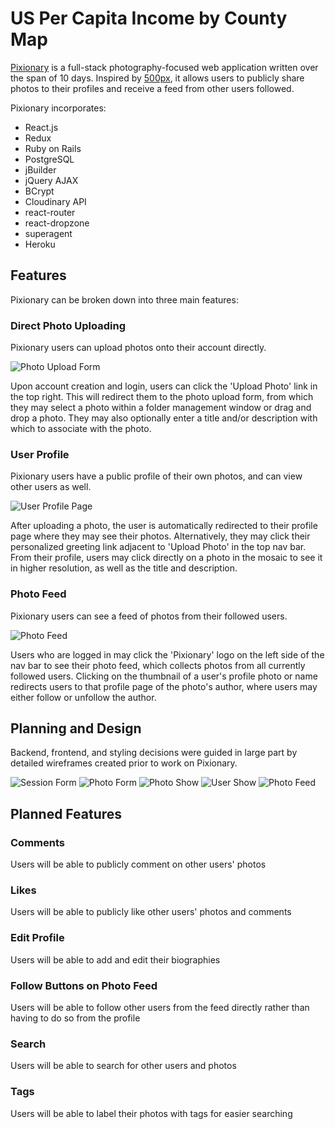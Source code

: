 # US Per Capita Income by County Map

[Pixionary](https://pixionary.herokuapp.com/#/) is a full-stack photography-focused web application written over the span of 10 days. Inspired by [500px](https://500px.com/), it allows users to publicly share photos to their profiles and receive a feed from other users followed.

Pixionary incorporates:

+ React.js
+ Redux
+ Ruby on Rails
+ PostgreSQL
+ jBuilder
+ jQuery AJAX
+ BCrypt
+ Cloudinary API
+ react-router
+ react-dropzone
+ superagent
+ Heroku

## Features

Pixionary can be broken down into three main features:

### Direct Photo Uploading

Pixionary users can upload photos onto their account directly.

![Photo Upload Form](app/assets/images/photo_form.png)

Upon account creation and login, users can click the 'Upload Photo' link in the top right. This will redirect them to the photo upload form, from which they may select a photo within a folder management window or drag and drop a photo. They may also optionally enter a title and/or description with which to associate with the photo.

### User Profile

Pixionary users have a public profile of their own photos, and can view other users as well.

![User Profile Page](app/assets/images/user_show.png)

After uploading a photo, the user is automatically redirected to their profile page where they may see their photos. Alternatively, they may click their personalized greeting link adjacent to 'Upload Photo' in the top nav bar. From their profile, users may click directly on a photo in the mosaic to see it in higher resolution, as well as the title and description.

### Photo Feed

Pixionary users can see a feed of photos from their followed users.

![Photo Feed](app/assets/images/photo_feed.png)

Users who are logged in may click the 'Pixionary' logo on the left side of the nav bar to see their photo feed, which collects photos from all currently followed users. Clicking on the thumbnail of a user's profile photo or name redirects users to that profile page of the photo's author, where users may either follow or unfollow the author.

## Planning and Design

Backend, frontend, and styling decisions were guided in large part by detailed wireframes created prior to work on Pixionary.

![Session Form](app/assets/images/pixionary_wireframe_session_form.png)
![Photo Form](app/assets/images/pixionary_wireframe_photo_form.png)
![Photo Show](app/assets/images/pixionary_wireframe_photo_show.png)
![User Show](app/assets/images/pixionary_wireframe_user_show.png)
![Photo Feed](app/assets/images/pixionary_wireframe_photo_feed.png)

## Planned Features

### Comments
Users will be able to publicly comment on other users' photos

### Likes
Users will be able to publicly like other users' photos and comments

### Edit Profile
Users will be able to add and edit their biographies

### Follow Buttons on Photo Feed
Users will be able to follow other users from the feed directly rather than having to do so from the profile

### Search
Users will be able to search for other users and photos

### Tags
Users will be able to label their photos with tags for easier searching
